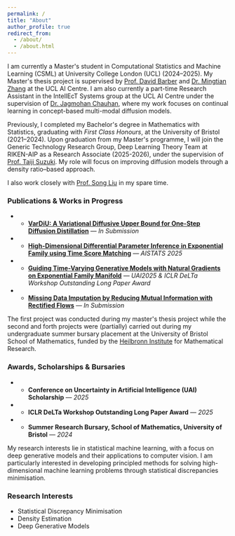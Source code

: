 ```yaml
---
permalink: /
title: "About"
author_profile: true
redirect_from: 
  - /about/
  - /about.html
---
```


I am currently a Master's student in Computational Statistics and Machine Learning (CSML) at University College London (UCL) (2024–2025). My Master's thesis project is supervised by [Prof. David Barber](http://web4.cs.ucl.ac.uk/staff/D.Barber/pmwiki/pmwiki.php) and [Dr. Mingtian Zhang](https://mingtian.ai/) at the UCL AI Centre. I am also currently a part-time Research Assistant in the IntellEcT Systems group at the UCL AI Centre under the supervision of [Dr. Jagmohan Chauhan](https://sites.google.com/view/jagmohan-chauhan), where my work focuses on continual learning in concept-based multi-modal diffusion models. 

Previously, I completed my Bachelor's degree in Mathematics with Statistics, graduating with *First Class Honours*, at the University of Bristol (2021–2024). Upon graduation from my Master's programme, I will join the Generic Technology Research Group, Deep Learning Theory Team at RIKEN-AIP as a Research Associate (2025-2026), under the supervision of [Prof. Taiji Suzuki](https://ibis.t.u-tokyo.ac.jp/suzuki/). My role will focus on improving diffusion models through a density ratio–based approach. 

I also work closely with [Prof. Song Liu](https://allmodelsarewrong.net) in my spare time. 

### Publications & Works in Progress
- - **[VarDiU: A Variational Diffusive Upper Bound for One-Step Diffusion Distillation](https://arxiv.org/abs/2508.20646)** — *In Submission*
- - **[High-Dimensional Differential Parameter Inference in Exponential Family using Time Score Matching](https://proceedings.mlr.press/v258/williams25a.html)** — *AISTATS 2025*
- - **[Guiding Time-Varying Generative Models with Natural Gradients on Exponential Family Manifold](https://arxiv.org/pdf/2502.07650)** — *UAI2025 & ICLR DeLTa Workshop Outstanding Long Paper Award*
- - **[Missing Data Imputation by Reducing Mutual Information with Rectified Flows](https://arxiv.org/abs/2505.11749)** — *In Submission*
    
The first project was conducted during my master's thesis project while the second and forth projects were (partially) carried out during my undergraduate summer bursary placement at the University of Bristol School of Mathematics, funded by the [Heilbronn Institute](https://heilbronn.ac.uk/) for Mathematical Research.

### Awards, Scholarships & Bursaries

- - **Conference on Uncertainty in Artificial Intelligence (UAI) Scholarship** — *2025*
- - **ICLR DeLTa Workshop Outstanding Long Paper Award** — *2025*
- - **Summer Research Bursary, School of Mathematics, University of Bristol** — *2024*  

My research interests lie in statistical machine learning, with a focus on deep generative models and their applications to computer vision. I am particularly interested in developing principled methods for solving high-dimensional machine learning problems through statistical discrepancies minimisation.

### Research Interests
- Statistical Discrepancy Minimisation  
- Density Estimation  
- Deep Generative Models  

